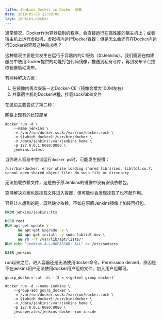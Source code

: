 ```yaml
---
title: Jenkins Docker in Docker 部署
date: 2018-05-05 12:00:00
tags: jenkins,docker
---
```


通常情况，Docker作为容器级别的程序，会直接运行在高性能的宿主机上；或者宿主机上运行虚拟机，虚拟机内运行Docker容器；但是怎么会还有在Docker内运行Docker的容器这种需求呢？
<!--more-->

这种情况主要是会发生在运行于容器内的CI服务（如Jenkins）。我们需要在构建服务中使用Docker提供的功能打包代码镜像，推送到私有仓库，再到发布节点拉取镜像启动发布。

有两种解决方案：

1. 在镜像内再次安装一边Docker-CE（镜像会增大100M左右）
2. 共享宿主机的Docker进程，挂载sock和bin文件



在这边主要尝试了第二种：

网络上现有的比较简单

```shell
docker run -d \
	--name jenkins \
	-v /var/run/docker.sock:/var/run/docker.sock \
	-v $(which docker):/usr/bin/docker \
	-v /data/jenkins:/var/jenkins_home \
	-p 127.0.0.1:8080:8080 \
	jenkins:latest
```

当你进入容器中尝试运行`docker ps`时，可能发生报错：

`/usr/bin/docker: error while loading shared libraries: libltdl.so.7: cannot open shared object file: No such file or directory`

无法加载依赖文件，这是由于原Jenkins的镜像中没有安装依赖包。

查寻解决方案也是挂载文件进入容器，但可能你会发现挂载了也不起作用。



容易让人想到的是，既然缺少依赖，不如在原版Jenkins镜像上加装再打包。

```dockerfile
FROM jenkins/jenkins:lts

USER root
RUN apt-get update \
      && apt-get upgrade -y \
      && apt-get install -y sudo libltdl-dev \
      && rm -rf /var/lib/apt/lists/*
RUN echo "jenkins ALL=NOPASSWD: ALL" >> /etc/sudoers

USER jenkins
```

run起来之后，进入容器还是无法使用docker命令，Permission denied，原因是不在jenkins用户无法使用docker用户组的文件。加入用户组即可。

```shell
gourp_docker=`cut -d: -f3 < <(getent group docker)`

docker run -d --name jenkins \
	--group-add gourp_docker \
	-v /var/run/docker.sock:/var/run/docker.sock \
	-v $(which docker):/usr/bin/docker \
	-v /data/jenkins:/var/jenkins_home \
	-p 127.0.0.1:8080:8080 \
	jesusperales/jenkins-docker-run-inside
```

